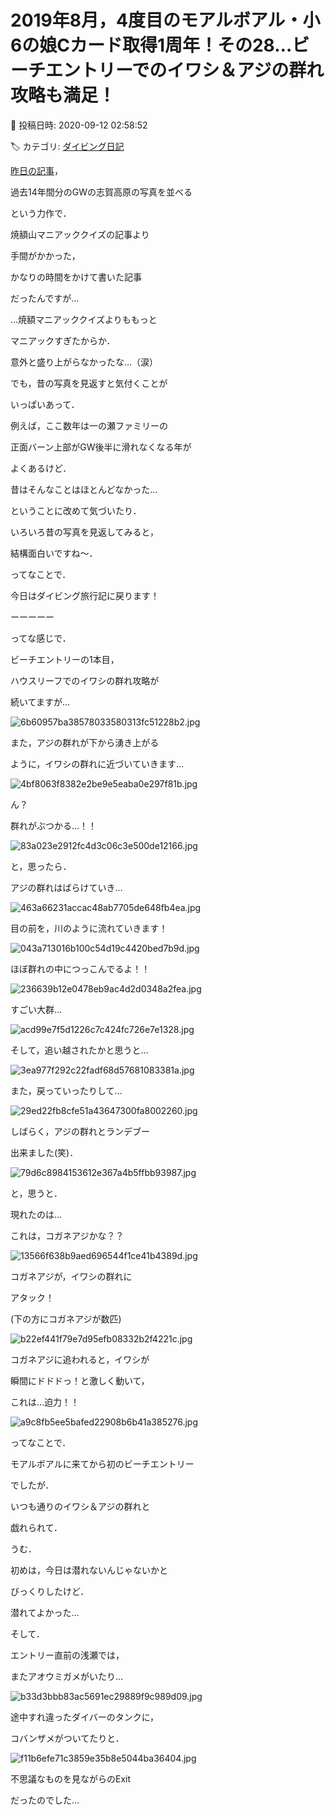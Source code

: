 # 2019年8月，4度目のモアルボアル・小6の娘Cカード取得1周年！その28…ビーチエントリーでのイワシ＆アジの群れ攻略も満足！

📅 投稿日時: 2020-09-12 02:58:52

🏷️ カテゴリ: [ダイビング日記](ce3a7a8d424d112fce83ee85c81a0e344.md)

[昨日の記事](ef4b4cdec6157b3462acc922877f3e899.md)，


過去14年間分のGWの志賀高原の写真を並べる


という力作で．


焼額山マニアッククイズの記事より


手間がかかった，


かなりの時間をかけて書いた記事


だったんですが…





…焼額マニアッククイズよりももっと


マニアックすぎたからか．


意外と盛り上がらなかったな…（涙）





でも，昔の写真を見返すと気付くことが


いっぱいあって．





例えば，ここ数年は一の瀬ファミリーの


正面バーン上部がGW後半に滑れなくなる年が


よくあるけど．


昔はそんなことはほとんどなかった…


ということに改めて気づいたり．





いろいろ昔の写真を見返してみると，


結構面白いですね～．





ってなことで．


今日はダイビング旅行記に戻ります！





ーーーーー


ってな感じで．


ビーチエントリーの1本目，


ハウスリーフでのイワシの群れ攻略が


続いてますが…




![6b60957ba38578033580313fc51228b2.jpg](images/6b60957ba38578033580313fc51228b2.jpg)







また，アジの群れが下から湧き上がる


ように，イワシの群れに近づいていきます…




![4bf8063f8382e2be9e5eaba0e297f81b.jpg](images/4bf8063f8382e2be9e5eaba0e297f81b.jpg)







ん？


群れがぶつかる…！！




![83a023e2912fc4d3c06c3e500de12166.jpg](images/83a023e2912fc4d3c06c3e500de12166.jpg)







と，思ったら．


アジの群れはばらけていき…




![463a66231accac48ab7705de648fb4ea.jpg](images/463a66231accac48ab7705de648fb4ea.jpg)







目の前を，川のように流れていきます！




![043a713016b100c54d19c4420bed7b9d.jpg](images/043a713016b100c54d19c4420bed7b9d.jpg)




ほぼ群れの中につっこんでるよ！！




![236639b12e0478eb9ac4d2d0348a2fea.jpg](images/236639b12e0478eb9ac4d2d0348a2fea.jpg)




すごい大群…




![acd99e7f5d1226c7c424fc726e7e1328.jpg](images/acd99e7f5d1226c7c424fc726e7e1328.jpg)




そして，追い越されたかと思うと…




![3ea977f292c22fadf68d57681083381a.jpg](images/3ea977f292c22fadf68d57681083381a.jpg)




また，戻っていったりして…




![29ed22fb8cfe51a43647300fa8002260.jpg](images/29ed22fb8cfe51a43647300fa8002260.jpg)




しばらく，アジの群れとランデブー


出来ました(笑)．




![79d6c8984153612e367a4b5ffbb93987.jpg](images/79d6c8984153612e367a4b5ffbb93987.jpg)







と，思うと．


現れたのは…


これは，コガネアジかな？？




![13566f638b9aed696544f1ce41b4389d.jpg](images/13566f638b9aed696544f1ce41b4389d.jpg)




コガネアジが，イワシの群れに


アタック！


(下の方にコガネアジが数匹)




![b22ef441f79e7d95efb08332b2f4221c.jpg](images/b22ef441f79e7d95efb08332b2f4221c.jpg)







コガネアジに追われると，イワシが


瞬間にドドドっ！と激しく動いて，


これは…迫力！！




![a9c8fb5ee5bafed22908b6b41a385276.jpg](images/a9c8fb5ee5bafed22908b6b41a385276.jpg)







ってなことで．


モアルボアルに来てから初のビーチエントリー


でしたが．


いつも通りのイワシ＆アジの群れと


戯れられて．





うむ．


初めは，今日は潜れないんじゃないかと


びっくりしたけど．


潜れてよかった…





そして．


エントリー直前の浅瀬では，


またアオウミガメがいたり…




![b33d3bbb83ac5691ec29889f9c989d09.jpg](images/b33d3bbb83ac5691ec29889f9c989d09.jpg)







途中すれ違ったダイバーのタンクに，


コバンザメがついてたりと．




![f11b6efe71c3859e35b8e5044ba36404.jpg](images/f11b6efe71c3859e35b8e5044ba36404.jpg)







不思議なものを見ながらのExit


だったのでした…
